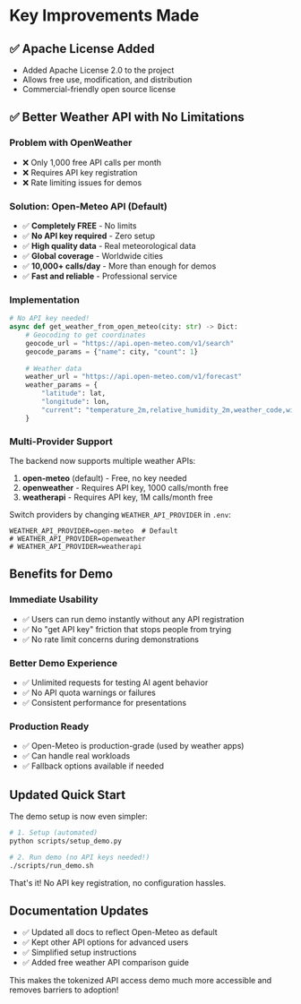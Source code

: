 # Key Improvements Made

## ✅ Apache License Added
- Added Apache License 2.0 to the project
- Allows free use, modification, and distribution
- Commercial-friendly open source license

## ✅ Better Weather API with No Limitations

### Problem with OpenWeather
- ❌ Only 1,000 free API calls per month
- ❌ Requires API key registration
- ❌ Rate limiting issues for demos

### Solution: Open-Meteo API (Default)
- ✅ **Completely FREE** - No limits
- ✅ **No API key required** - Zero setup
- ✅ **High quality data** - Real meteorological data
- ✅ **Global coverage** - Worldwide cities
- ✅ **10,000+ calls/day** - More than enough for demos
- ✅ **Fast and reliable** - Professional service

### Implementation
```python
# No API key needed!
async def get_weather_from_open_meteo(city: str) -> Dict:
    # Geocoding to get coordinates
    geocode_url = "https://api.open-meteo.com/v1/search"
    geocode_params = {"name": city, "count": 1}
    
    # Weather data
    weather_url = "https://api.open-meteo.com/v1/forecast"
    weather_params = {
        "latitude": lat,
        "longitude": lon,
        "current": "temperature_2m,relative_humidity_2m,weather_code,wind_speed_10m"
    }
```

### Multi-Provider Support
The backend now supports multiple weather APIs:

1. **open-meteo** (default) - Free, no key needed
2. **openweather** - Requires API key, 1000 calls/month free  
3. **weatherapi** - Requires API key, 1M calls/month free

Switch providers by changing `WEATHER_API_PROVIDER` in `.env`:
```env
WEATHER_API_PROVIDER=open-meteo  # Default
# WEATHER_API_PROVIDER=openweather  
# WEATHER_API_PROVIDER=weatherapi
```

## Benefits for Demo

### Immediate Usability
- ✅ Users can run demo instantly without any API registration
- ✅ No "get API key" friction that stops people from trying
- ✅ No rate limit concerns during demonstrations

### Better Demo Experience  
- ✅ Unlimited requests for testing AI agent behavior
- ✅ No API quota warnings or failures
- ✅ Consistent performance for presentations

### Production Ready
- ✅ Open-Meteo is production-grade (used by weather apps)
- ✅ Can handle real workloads
- ✅ Fallback options available if needed

## Updated Quick Start

The demo setup is now even simpler:

```bash
# 1. Setup (automated)
python scripts/setup_demo.py

# 2. Run demo (no API keys needed!)  
./scripts/run_demo.sh
```

That's it! No API key registration, no configuration hassles.

## Documentation Updates

- ✅ Updated all docs to reflect Open-Meteo as default
- ✅ Kept other API options for advanced users
- ✅ Simplified setup instructions
- ✅ Added free weather API comparison guide

This makes the tokenized API access demo much more accessible and removes barriers to adoption!